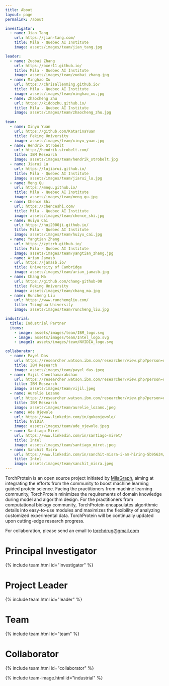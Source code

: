 ```yaml
---
title: About
layout: page
permalink: /about 

investigator:
  - name: Jian Tang
    url: https://jian-tang.com/
    title: Mila - Quebec AI Institute
    image: assets/images/team/jian_tang.jpg

leader:
  - name: Zuobai Zhang
    url: https://oxer11.github.io/
    title: Mila - Quebec AI Institute
    image: assets/images/team/zuobai_zhang.jpg
  - name: Minghao Xu
    url: https://chrisallenming.github.io/
    title: Mila - Quebec AI Institute
    image: assets/images/team/minghao_xu.jpg
  - name: Zhaocheng Zhu
    url: https://kiddozhu.github.io/
    title: Mila - Quebec AI Institute
    image: assets/images/team/zhaocheng_zhu.jpg
    
team:
  - name: Xinyu Yuan
    url: https://github.com/KatarinaYuan
    title: Peking University
    image: assets/images/team/xinyu_yuan.jpg
  - name: Hendrik Strobelt
    url: http://hendrik.strobelt.com/
    title: IBM Research
    image: assets/images/team/hendrik_strobelt.jpg
  - name: Jiarui Lu
    url: https://lujiarui.github.io/
    title: Mila - Quebec AI Institute
    image: assets/images/team/jiarui_lu.jpg
  - name: Meng Qu
    url: https://mnqu.github.io/
    title: Mila - Quebec AI Institute
    image: assets/images/team/meng_qu.jpg
  - name: Chence Shi
    url: https://chenceshi.com/
    title: Mila - Quebec AI Institute
    image: assets/images/team/chence_shi.jpg
  - name: Huiyu Cai
    url: https://hui2000ji.github.io/
    title: Mila - Quebec AI Institute
    image: assets/images/team/huiyu_cai.jpg
  - name: Yangtian Zhang
    url: https://zytzrh.github.io/
    title: Mila - Quebec AI Institute
    image: assets/images/team/yangtian_zhang.jpg
  - name: Arian Jamasb
    url: https://jamasb.io/
    title: University of Cambridge
    image: assets/images/team/arian_jamasb.jpg
  - name: Chang Ma
    url: https://github.com/chang-github-00
    title: Peking University
    image: assets/images/team/chang_ma.jpg
  - name: Runcheng Liu
    url: https://www.runchengliu.com/
    title: Tsinghua University
    image: assets/images/team/runcheng_liu.jpg

industrial:
  title: Industrial Partner
  items:
    - image: assets/images/team/IBM_logo.svg
    - image: assets/images/team/Intel_logo.svg
    - image1: assets/images/team/NVIDIA_logo.svg

collaborator:
  - name: Payel Das
    url: https://researcher.watson.ibm.com/researcher/view.php?person=us-daspa
    title: IBM Research
    image: assets/images/team/payel_das.jpeg
  - name: Vijil Chenthamarakshan
    url: https://researcher.watson.ibm.com/researcher/view.php?person=us-ecvijil
    title: IBM Research
    image: assets/images/team/vijil.jpeg
  - name: Aurelie Lozano
    url: https://researcher.watson.ibm.com/researcher/view.php?person=us-aclozano
    title: IBM Research
    image: assets/images/team/aurelie_lozano.jpeg
  - name: Ade Ojewole
    url: https://www.linkedin.com/in/gokeojewole/
    title: NVIDIA
    image: assets/images/team/ade_ojewole.jpeg
  - name: Santiago Miret
    url: https://www.linkedin.com/in/santiago-miret/
    title: Intel
    image: assets/images/team/santiago_miret.jpeg
  - name: Sanchit Misra
    url: https://www.linkedin.com/in/sanchit-misra-i-am-hiring-5b95634/
    title: Intel
    image: assets/images/team/sanchit_misra.jpeg
---
```

  
TorchProtein is an open source project initiated by [MilaGraph], aiming at integrating the efforts from the community to boost machine learning guided protein science. 
Facing the practitioners from machine learning community, TorchProtein minimizes the requirements of domain knowledge during model and algorithm design.
For the practitioners from computational biology community, TorchProtein encapsulates algorithmic details into easy-to-use modules and maximizes the flexibility of analyzing customized experimental data.
TorchProtein will be continually updated upon cutting-edge research progress. 

For collaboration, please send an email to torchdrug@gmail.com

[MilaGraph]: https://github.com/DeepGraphLearning

# Principal Investigator

{% include team.html id="investigator" %}

# Project Leader

{% include team.html id="leader" %}

# Team

{% include team.html id="team" %}

# Collaborator

{% include team.html id="collaborator" %}

<!-- # Industrial Partner -->

{% include team-image.html id="industrial" %}
